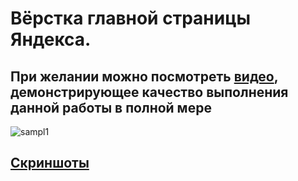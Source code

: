 # Вёрстка главной страницы Яндекса. 
## При желании можно посмотреть [видео](https://github.com/MidnightSun27/For-Tinkoff/blob/main/Yandex%20main/main.mp4.zip), демонстрирующее качество выполнения данной работы в полной мере
![sampl1](/examples/1.png)
## [Скриншоты](https://github.com/MidnightSun27/For-Tinkoff/tree/main/Yandex%20main/examples)

